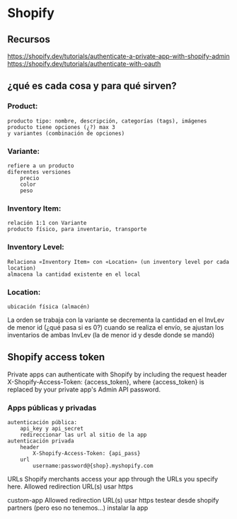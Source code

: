 # Shopify

## Recursos
https://shopify.dev/tutorials/authenticate-a-private-app-with-shopify-admin
https://shopify.dev/tutorials/authenticate-with-oauth

## ¿qué es cada cosa y para qué sirven?


### Product:
	producto tipo: nombre, descripción, categorías (tags), imágenes
	producto tiene opciones (¿?) max 3
	y variantes (combinación de opciones)

### Variante:
	refiere a un producto
	diferentes versiones
		precio
		color
		peso

### Inventory Item:
	relación 1:1 con Variante
	producto físico, para inventario, transporte

### Inventory Level:
	Relaciona «Inventory Item» con «Location» (un inventory level por cada location)
	almacena la cantidad existente en el local

### Location:
	ubicación física (almacén)


La orden se trabaja con la variante
	se decrementa la cantidad en el InvLev de menor id (¿qué pasa si es 0?)
	cuando se realiza el envío, se ajustan los inventarios de ambas InvLev (la de menor id y desde donde se mandó)



## Shopify access token
Private apps can authenticate with Shopify by including the request header X-Shopify-Access-Token: {access_token}, where {access_token} is replaced by your private app's Admin API password.



### Apps públicas y privadas
	autenticación pública:
		api_key y api_secret
		redireccionar las url al sitio de la app
	autenticación privada
		header
			X-Shopify-Access-Token: {api_pass}
		url
			username:password@{shop}.myshopify.com

URLs
Shopify merchants access your app through the URLs you specify here.
Allowed redirection URL(s)
	usar https

custom-app
	Allowed redirection URL(s)
		usar https
	testear desde shopify partners (pero eso no tenemos...)
	instalar la app
